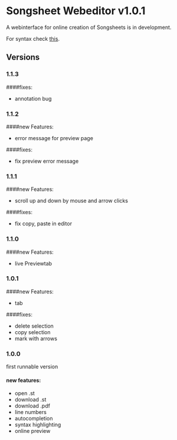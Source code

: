 # Songsheet Webeditor v1.0.1

A webinterface for online creation of Songsheets is in development.

For syntax check [this](https://github.com/jannessm/songsheet).

## Versions

### 1.1.3
####fixes:
- annotation bug

### 1.1.2
####new Features:
- error message for preview page

####fixes:
- fix preview error message

### 1.1.1
####new Features:
- scroll up and down by mouse and arrow clicks

####fixes:
- fix copy, paste in editor

### 1.1.0
####new Features:
- live Previewtab

### 1.0.1
####new Features:
- tab

####fixes:
- delete selection
- copy selection
- mark with arrows

### 1.0.0
first runnable version

#### new features:
- open .st
- download .st
- download .pdf
- line numbers
- autocompletion
- syntax highlighting
- online preview

